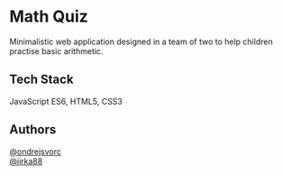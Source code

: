 # Math Quiz

Minimalistic web application designed in a team of two to help children practise basic arithmetic.

## Tech Stack

JavaScript ES6, HTML5, CSS3

## Authors

[@ondrejsvorc](https://github.com/ondrejsvorc)\
[@jirka88](https://github.com/jirka88)
